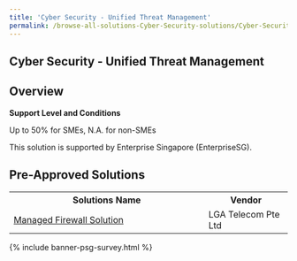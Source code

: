 ```yaml
---
title: 'Cyber Security - Unified Threat Management'
permalink: /browse-all-solutions-Cyber-Security-solutions/Cyber-Security---Unified-Threat-Management
---
```


## Cyber Security - Unified Threat Management
## Overview

**Support Level and Conditions**

Up to 50% for SMEs, N.A. for non-SMEs

This solution is supported by Enterprise Singapore (EnterpriseSG).

## Pre-Approved Solutions

<table>
<tr>
<th style='width: auto;'><b>Solutions Name</b></th>
<th style='width: 30%;'><b>Vendor</b></th>
</tr>
<tr>
<td><a href='/productivity-solutions-grant/solutionrepo/solution4223' target='_blank'>Managed Firewall Solution</a><br></td>
<td>LGA Telecom Pte Ltd</td>
</tr>
</table>

{% include banner-psg-survey.html %}
